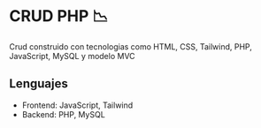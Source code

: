 # CRUD PHP 📉

Crud construido con tecnologias como HTML, CSS, Tailwind, PHP, JavaScript, MySQL y modelo MVC

## Lenguajes

- Frontend: JavaScript, Tailwind
- Backend: PHP, MySQL
